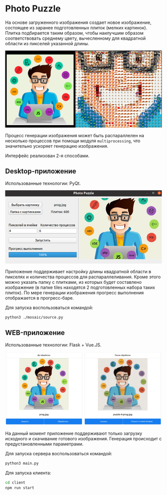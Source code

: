 # Photo Puzzle

На основе загруженного изображения создает новое изображение, состоящее из заранее подготовленных плиток (мелких картинок).
Плитка подбирается таким образом, чтобы наилучшим образом соответствовать среднему цвету,
вычесленному для квадратной области из пикселей указанной длины.

![example.png](screenshots/example.png)

Процесс генерации изображения может быть распараллелен на несколько процессов при помощи модуля `multiprocessing`,
что значительно ускоряет генерацию изображения.

Интерфейс реализован 2-я способами.

## Desktop-приложение
Использованные технологии: PyQt.

![pyqt.png](screenshots/pyqt.png)

Приложение поддерживает настройку длины квадратной области в пикселях и количества процессов для распараллеливания.
Кроме этого можно указать папку с плитками, из которых будет составлено изображение (в папке tiles находятся 2 
подготовленных набора таких плиток). По мере генерации изображения прогресс выполнения отображается в прогресс-баре.

Для запуска воспользоваться командой:
```bash
python3 ./mosaic/source.py
```

## WEB-приложение
Использованные технологии: Flask + Vue.JS.

![web.png](screenshots/web.png)

На данный момент приложение поддерживают только загрузку исходного и скачивание готового изображения.
Генерация происходит с предустановленными параметрами.

Для запуска сервера воспользоваться командой:
```bash
python3 main.py
```
Для запуска клиента:
```bash
cd client
npm run start
```